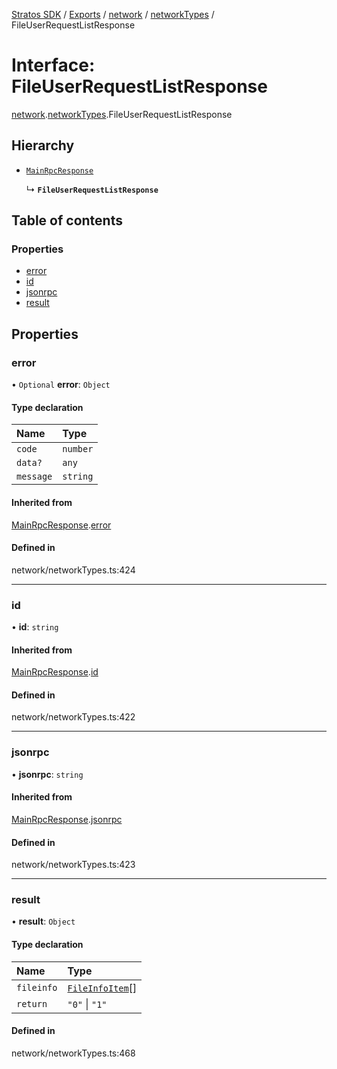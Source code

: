 [Stratos SDK](../README.md) / [Exports](../modules.md) / [network](../modules/network.md) / [networkTypes](../modules/network.networkTypes.md) / FileUserRequestListResponse

# Interface: FileUserRequestListResponse

[network](../modules/network.md).[networkTypes](../modules/network.networkTypes.md).FileUserRequestListResponse

## Hierarchy

- [`MainRpcResponse`](network.networkTypes.MainRpcResponse.md)

  ↳ **`FileUserRequestListResponse`**

## Table of contents

### Properties

- [error](network.networkTypes.FileUserRequestListResponse.md#error)
- [id](network.networkTypes.FileUserRequestListResponse.md#id)
- [jsonrpc](network.networkTypes.FileUserRequestListResponse.md#jsonrpc)
- [result](network.networkTypes.FileUserRequestListResponse.md#result)

## Properties

### error

• `Optional` **error**: `Object`

#### Type declaration

| Name | Type |
| :------ | :------ |
| `code` | `number` |
| `data?` | `any` |
| `message` | `string` |

#### Inherited from

[MainRpcResponse](network.networkTypes.MainRpcResponse.md).[error](network.networkTypes.MainRpcResponse.md#error)

#### Defined in

network/networkTypes.ts:424

___

### id

• **id**: `string`

#### Inherited from

[MainRpcResponse](network.networkTypes.MainRpcResponse.md).[id](network.networkTypes.MainRpcResponse.md#id)

#### Defined in

network/networkTypes.ts:422

___

### jsonrpc

• **jsonrpc**: `string`

#### Inherited from

[MainRpcResponse](network.networkTypes.MainRpcResponse.md).[jsonrpc](network.networkTypes.MainRpcResponse.md#jsonrpc)

#### Defined in

network/networkTypes.ts:423

___

### result

• **result**: `Object`

#### Type declaration

| Name | Type |
| :------ | :------ |
| `fileinfo` | [`FileInfoItem`](network.networkTypes.FileInfoItem.md)[] |
| `return` | ``"0"`` \| ``"1"`` |

#### Defined in

network/networkTypes.ts:468
